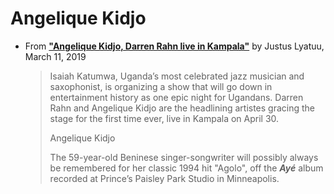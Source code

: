 
# Angelique Kidjo

 - From [**"Angelique Kidjo, Darren Rahn live in Kampala"**](https://observer.ug/lifestyle/60085-angelique-kidjo-darren-rahn-live-in-kampala) by Justus Lyatuu, March 11, 2019
 
   > Isaiah Katumwa, Uganda’s most celebrated jazz musician and saxophonist, is organizing a show that will go down in entertainment history as one epic night for Ugandans. Darren Rahn and Angelique Kidjo are the headlining artistes gracing the stage for the first time ever, live in Kampala on April 30.
   >
   > Angelique Kidjo
   >
   > The 59-year-old Beninese singer-songwriter will possibly always be remembered for her classic 1994 hit "Agolo", off the ***Ayé*** album recorded at Prince’s Paisley Park Studio in Minneapolis.
